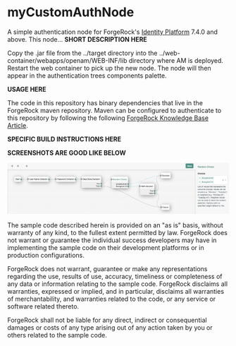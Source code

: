 <!--
 * The contents of this file are subject to the terms of the Common Development and
 * Distribution License (the License). You may not use this file except in compliance with the
 * License.
 *
 * You can obtain a copy of the License at legal/CDDLv1.0.txt. See the License for the
 * specific language governing permission and limitations under the License.
 *
 * When distributing Covered Software, include this CDDL Header Notice in each file and include
 * the License file at legal/CDDLv1.0.txt. If applicable, add the following below the CDDL
 * Header, with the fields enclosed by brackets [] replaced by your own identifying
 * information: "Portions copyright [year] [name of copyright owner]".
 *
 * Copyright 2023 ForgeRock AS.
-->
# myCustomAuthNode

A simple authentication node for ForgeRock's [Identity Platform][forgerock_platform] 7.4.0 and above. This node... **SHORT DESCRIPTION HERE**


Copy the .jar file from the ../target directory into the ../web-container/webapps/openam/WEB-INF/lib directory where AM is deployed.  Restart the web container to pick up the new node.  The node will then appear in the authentication trees components palette.


**USAGE HERE**


The code in this repository has binary dependencies that live in the ForgeRock maven repository. Maven can be configured to authenticate to this repository by following the following [ForgeRock Knowledge Base Article](https://backstage.forgerock.com/knowledge/kb/article/a74096897).

**SPECIFIC BUILD INSTRUCTIONS HERE**

**SCREENSHOTS ARE GOOD LIKE BELOW**

![ScreenShot](./example.png)

        
The sample code described herein is provided on an "as is" basis, without warranty of any kind, to the fullest extent permitted by law. ForgeRock does not warrant or guarantee the individual success developers may have in implementing the sample code on their development platforms or in production configurations.

ForgeRock does not warrant, guarantee or make any representations regarding the use, results of use, accuracy, timeliness or completeness of any data or information relating to the sample code. ForgeRock disclaims all warranties, expressed or implied, and in particular, disclaims all warranties of merchantability, and warranties related to the code, or any service or software related thereto.

ForgeRock shall not be liable for any direct, indirect or consequential damages or costs of any type arising out of any action taken by you or others related to the sample code.

[forgerock_platform]: https://www.forgerock.com/platform/  
